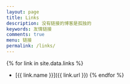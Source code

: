 ```yaml
---
layout: page
title: Links
description: 没有链接的博客是孤独的
keywords: 友情链接
comments: true
menu: 链接
permalink: /links/
---
```



{% for link in site.data.links %}
* [{{ link.name }}]({{ link.url }})
{% endfor %}
